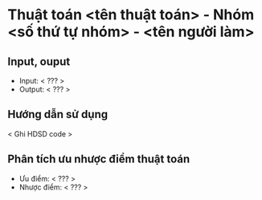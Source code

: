 # Thuật toán <tên thuật toán> - Nhóm <số thứ tự nhóm> - <tên người làm>

## Input, ouput
* Input: < ??? >
* Output: < ??? >

## Hướng dẫn sử dụng
< Ghi HDSD code >

## Phân tích ưu nhược điểm thuật toán
* Ưu điểm: < ??? >
* Nhược điểm: < ??? >